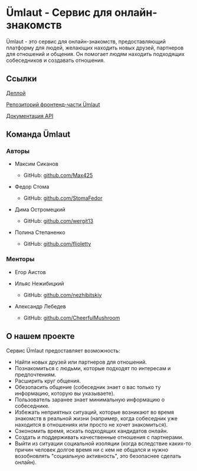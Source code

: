 # Ümlaut - Сервис для онлайн-знакомств


Ümlaut - это сервис для онлайн-знакомств, предоставляющий платформу для людей, желающих находить новых друзей, партнеров для отношений и общения. Он помогает людям находить подходящих собеседников и создавать отношения. 

## Ссылки

[Деплой](http://umlaut-bmstu.me)

[Репозиторий фронтенд-части Ümlaut](https://github.com/frontend-park-mail-ru/2023_2_Umlaut)

[Документация API](http://37.139.32.76:8000/swagger/index.html#/)

## Команда Ümlaut

### Авторы

- Максим Сиканов
    - GitHub: [github.com/Max425](https://github.com/Max425)

- Федор Стома
    - GitHub: [github.com/StomaFedor](https://github.com/StomaFedor)

- Дима Остромецкий
    - GitHub: [github.com/wergit13](https://github.com/wergit13)

- Полина Степаненко
    - GitHub: [github.com/flioletty](https://github.com/flioletty)

### Менторы

- Егор Аистов

- Ильяс Нежибицкий
    - GitHub: [github.com/nezhibitskiy](https://github.com/nezhibitskiy)

- Александр Лебедев
    - GitHub: [github.com/CheerfulMushroom](https://github.com/CheerfulMushroom)

## О нашем проекте

Сервис Ümlaut предоставляет возможность:

- Найти новых друзей или партнеров для отношений.
- Познакомиться с людьми, которые подходят по интересам и предпочтениям.
- Расширить круг общения.
- Обезопасить общение (собеседник знает о вас только ту информацию, которую вы указываете).
- Пользователь заранее знает минимальную информацию о собеседнике.
- Избежать неприятных ситуаций, которые возникают во время знакомств в реальной жизни (например, когда собеседник уже находится в отношениях или просто не хочет знакомиться).
- Сэкономить время, искать подходящих кандидатов онлайн.
- Создать и поддерживать качественные отношения с партнерами.
- Выйти из ситуации социальной изоляции (когда вследствие каких-то причин человек долгое время ни с кем не общался и нужно возобновлять "социальную активность", это безопаснее сделать онлайн).
